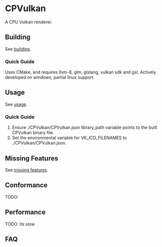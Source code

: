 # CPVulkan
A CPU Vulkan renderer.

## Building
See [building](https://github.com/MatthewSmit/CPVulkan/wiki/Building).

### Quick Guide
Uses CMake, and requires llvm-8, glm, glslang, vulkan sdk and gsl.
Actively developed on windows, partial linux support.

## Usage
See [usage](https://github.com/MatthewSmit/CPVulkan/wiki/Usage).

### Quick Guide
1. Ensure ./CPVulkan/CPVulkan.json library_path variable points to the built CPVulkan binary file.
1. Set the environmental variable for VK_ICD_FILENAMES to ./CPVulkan/CPVulkan.json.

## Missing Features
See [missing features](https://github.com/MatthewSmit/CPVulkan/wiki/Missing-Features).

## Conformance
TODO:

## Performance
TODO: Its slow

## FAQ
